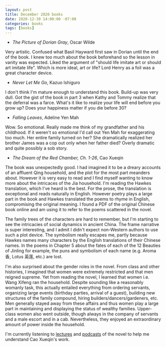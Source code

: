 ```yaml
---
layout: post
title: December 2020 books
date: 2020-12-30 14:00:00 -07:00
categories: books
tags: [books]
---
```


* <em>The Picture of Dorian Gray</em>, Oscar Wilde

Very artistic. Confused what Basil Hayward first saw in Dorian until the end of the book. I knew too much about the book beforehand so the lesson in vanity was expected. Liked the argument of "should life imitate art or should art imitate life". Which is more ideal, art or life? Lord Henry as a foil was a great character device.
* <em>Never Let Me Go</em>, Kazuo Ishiguro

I don't think I'm mature enough to understand this book. Build-up was very dull. Got the gist of the book in part 3 when Kathy and Tommy realize that the deferral was a farce. What's it like to realize your life will end before you grow up? Does your happiness matter if you die before 30?

* <em>Falling Leaves</em>, Adeline Yen Mah

Wow. So emotional. Really made me think of my grandfather and his childhood. If it weren't so emotional I'd call out Yen Mah for exaggerating too much. Her entire family turned on her? She dramatically realized her brother James was a cop out only when her father died? Overly dramatic and quite possibly a sob story.

* <em>The Dream of the Red Chamber, Ch. 1-26</em>, Cao Xueqin

The book was unexpectedly good. I had imagined it to be a dreary accounts of an affluent Qing household, and the plot for the most part meanders about. However it is very easy to read and I find myself wanting to know more about the intricaces of the Jia household. I'm reading the Hawkes translation, which I've heard is the best. For the prose, the translation is exceptional and reads naturally in English. However poetry plays a large part in the book and Hawkes translated the poems to rhyme in English, compromising the original meaning. I found a PDF of the original Chinese book online and am using it to refer to the poems scattered in the novel.

The family trees of the characters are hard to remember, but I'm starting to see the intricacies of social dynamics in ancient China. The frame narrative is super interesting, and I admit I didn't expect non-Western authors to use such a plot device. The symbolism really escapes me, partly because Hawkes names many characters by the English translations of their Chinese names. In the poems in Chapter 5 about the fates of each of the 12 Beauties of Jinling for example, the puns and symbolism of each name (e.g. Aroma 香, Lotus 英莲, etc.) are lost.

I'm also surprised about the gender roles in the novel. From class and other histories, I imagined that women were extremely restricted and that men reigned supreme. Yet from reading the novel, I learned that women i.e. Wang Xifeng ran the household. Despite sounding like a reasonably womanly task, this actually entailed everything from ordering servants, organizing large events (birthday parties, arrival of a guest), building new structures of the family compound, hiring builders/dancers/gardeners, etc. Men generally stayed away from these affairs and thus women play a large part in maintaining and displaying the status of wealthy families. Upper-class women also went outside, though always in the company of servants and a male escort and in a cab. Nevertheless, they enjoyed an extraordinary amount of power inside the household.

I'm currently listening to <a href="https://www.youtube.com/watch?v=2oW8gnmnXrU">lectures</a> and <a href="https://open.spotify.com/show/7huKe0bCFO2F2ixojo9tEI?si=GB86DeHwR2akN2R1ai4GBw">podcasts</a> of the novel to help me understand Cao Xueqin's work.
